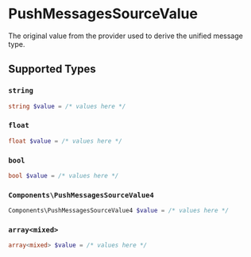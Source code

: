 # PushMessagesSourceValue

The original value from the provider used to derive the unified message type.


## Supported Types

### `string`

```php
string $value = /* values here */
```

### `float`

```php
float $value = /* values here */
```

### `bool`

```php
bool $value = /* values here */
```

### `Components\PushMessagesSourceValue4`

```php
Components\PushMessagesSourceValue4 $value = /* values here */
```

### `array<mixed>`

```php
array<mixed> $value = /* values here */
```

